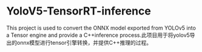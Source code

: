 # YoloV5-TensorRT-inference
This project is used to convert the ONNX model exported from YOLOv5 into a Tensor engine and provide a C++inference process.此项目用于将yolov5导出的onnx模型进行tensor引擎转换，并提供C++推理的过程。
